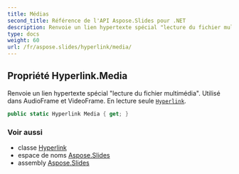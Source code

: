 ```yaml
---
title: Médias
second_title: Référence de l'API Aspose.Slides pour .NET
description: Renvoie un lien hypertexte spécial "lecture du fichier multimédia". Utilisé dans AudioFrame et VideoFrame. En lecture seule Hyperlinkaspose.slides/hyperlink.
type: docs
weight: 60
url: /fr/aspose.slides/hyperlink/media/
---
```


## Propriété Hyperlink.Media

Renvoie un lien hypertexte spécial "lecture du fichier multimédia". Utilisé dans AudioFrame et VideoFrame. En lecture seule [`Hyperlink`](../../hyperlink).

```csharp
public static Hyperlink Media { get; }
```

### Voir aussi

* classe [Hyperlink](../../hyperlink)
* espace de noms [Aspose.Slides](../../hyperlink)
* assembly [Aspose.Slides](../../../)

<!-- NE PAS ÉDITER : généré par xmldocmd pour Aspose.Slides.dll -->